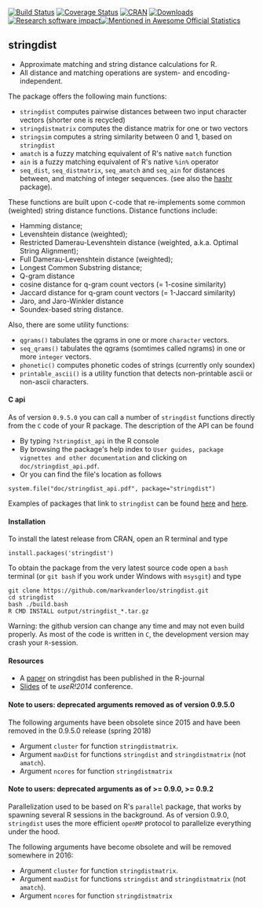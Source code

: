 
[![Build Status](https://travis-ci.org/markvanderloo/stringdist.svg?branch=master)](https://travis-ci.org/markvanderloo/stringdist)
[![Coverage Status](https://coveralls.io/repos/markvanderloo/stringdist/badge.svg)](https://coveralls.io/r/markvanderloo/stringdist) 
[![CRAN](http://www.r-pkg.org/badges/version/stringdist)](http://cran.r-project.org/web/packages/stringdist/NEWS)
[![Downloads](http://cranlogs.r-pkg.org/badges/stringdist)](http://cran.r-project.org/package=stringdist/)[![Research software impact](http://depsy.org/api/package/cran/stringdist/badge.svg)](http://depsy.org/package/r/stringdist)[![Mentioned in Awesome Official Statistics ](https://awesome.re/mentioned-badge.svg)](http://www.awesomeofficialstatistics.org)




## stringdist

* Approximate matching and string distance calculations for R. 
* All distance and matching operations are system- and encoding-independent.

The package offers the following main functions:

* `stringdist`  computes pairwise distances between two input character vectors (shorter one is recycled)
* `stringdistmatrix` computes the distance matrix for one or two vectors
* `stringsim` computes a string similarity between 0 and 1, based on `stringdist`
* `amatch` is a fuzzy matching equivalent of R's native `match` function
* `ain` is a fuzzy matching equivalent of R's native `%in%` operator
* `seq_dist`, `seq_distmatrix`, `seq_amatch` and `seq_ain` for distances between, and matching of integer sequences. (see also the [hashr](https://github.com/markvanderloo/hashr) package).

These functions are built upon `C`-code that re-implements some common (weighted) string
distance functions. Distance functions include:

* Hamming distance; 
* Levenshtein distance (weighted);
* Restricted Damerau-Levenshtein distance (weighted, a.k.a. Optimal String Alignment);
* Full Damerau-Levenshtein distance (weighted);
* Longest Common Substring distance;
* Q-gram distance
* cosine distance for q-gram count vectors (= 1-cosine similarity)
* Jaccard distance for q-gram count vectors (= 1-Jaccard similarity)
* Jaro, and Jaro-Winkler distance
* Soundex-based string distance.

Also, there are some utility functions:

* `qgrams()` tabulates the qgrams in one or more `character` vectors.
* `seq_qrams()` tabulates the qgrams (somtimes called ngrams) in one or more `integer` vectors.
* `phonetic()` computes phonetic codes of strings (currently only soundex)
* `printable_ascii()` is a utility function that detects non-printable ascii or non-ascii characters.

#### C api

As of version `0.9.5.0`  you can call a number of `stringdist` functions directly
from the `C` code of your R package. The description of the API can be found 

- By typing `?stringdist_api` in the R console
- By browsing the package's help index to `User guides, package vignettes and other documentation` and clicking on `doc/stringdist_api.pdf`.
- Or you can find the file's location as follows

```
system.file("doc/stringdist_api.pdf", package="stringdist")
```

Examples of packages that link to `stringdist` can be found [here](https://github.com/markvanderloo/linkstringdist) and
[here](https://github.com/ChrisMuir/refinr).




#### Installation

To install the latest release from CRAN, open an R terminal and type

`install.packages('stringdist')`


To obtain the package from the very latest source code open a `bash` terminal (or `git bash` if you work under Windows
with `msysgit`) and type

```
git clone https://github.com/markvanderloo/stringdist.git
cd stringdist
bash ./build.bash
R CMD INSTALL output/stringdist_*.tar.gz
```

Warning: the github version can change any time and may not even build properly. As most
of the code is written in `C`, the development version may crash your `R`-session.



#### Resources

* A [paper](http://journal.r-project.org/archive/2014-1/loo.pdf) on stringdist has been published in the R-journal
* [Slides](http://www.slideshare.net/MarkVanDerLoo/stringdist-use-r2014) of te _useR!2014_ conference.

#### Note to users: deprecated arguments removed as of version 0.9.5.0

The following arguments have been obsolete since 2015 and have been removed in the 0.9.5.0 release (spring 2018)

* Argument `cluster` for function `stringdistmatrix`.
* Argument `maxDist` for functions `stringdist` and `stringdistmatrix` (not `amatch`).
* Argument `ncores` for function `stringdistmatrix` 


#### Note to users: deprecated arguments as of >= 0.9.0, >= 0.9.2

Parallelization used to be based on R's ```parallel``` package, that works by spawning several R sessions in the background. As of version 0.9.0, ```stringdist``` uses the more efficient ```openMP``` protocol to parallelize everything under the hood. 

The following arguments have become obsolete and will be removed somewhere in 2016:
* Argument `cluster` for function `stringdistmatrix`.
* Argument `maxDist` for functions `stringdist` and `stringdistmatrix` (not `amatch`).
* Argument `ncores` for function `stringdistmatrix` 


